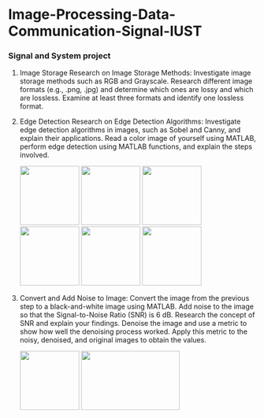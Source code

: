# Image-Processing-Data-Communication-Signal-IUST
### Signal and System project
1. Image Storage
Research on Image Storage Methods:
Investigate image storage methods such as RGB and Grayscale.
Research different image formats (e.g., .png, .jpg) and determine which ones are lossy and which are lossless. Examine at least three formats and identify one lossless format.
2. Edge Detection
Research on Edge Detection Algorithms:
Investigate edge detection algorithms in images, such as Sobel and Canny, and explain their applications.
Read a color image of yourself using MATLAB, perform edge detection using MATLAB functions, and explain the steps involved.

      <img src="https://github.com/user-attachments/assets/ea0caf63-58a0-4020-a7b7-9054811a6355" width="120" height="120"/>
      <img src="https://github.com/user-attachments/assets/e1313bb8-779e-41e4-9d94-cc92989a6bad" width="120" height="120"/>
      <img src="https://github.com/user-attachments/assets/cbf6bd1d-f79f-4f24-8c79-220dc3290452" width="120" height="120"/>
      <img src="https://github.com/user-attachments/assets/8e620c90-7b93-4464-a3bb-3a45814ea35c" width="120" height="120"/>
      <img src="https://github.com/user-attachments/assets/88973ef4-1b41-442e-80a3-dd6012b3200b" width="120" height="120"/>
      <img src="https://github.com/user-attachments/assets/c9712cdc-41cb-4eec-91c7-232b3f232640" width="120" height="120"/>

4. Convert and Add Noise to Image:
Convert the image from the previous step to a black-and-white image using MATLAB.
Add noise to the image so that the Signal-to-Noise Ratio (SNR) is 6 dB.
Research the concept of SNR and explain your findings.
Denoise the image and use a metric to show how well the denoising process worked. Apply this metric to the noisy, denoised, and original images to obtain the values.

     <img src="https://github.com/user-attachments/assets/edbbfd9f-8d89-439f-a335-f2519bd63113" width="120" height="120"/>
     <img src="https://github.com/user-attachments/assets/a04c1d27-9d28-420a-badb-1e1c030a4709" width="200" height="120"/>




